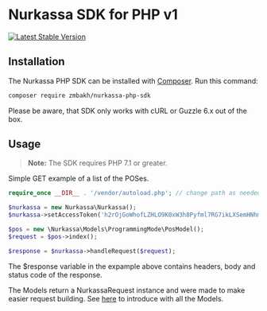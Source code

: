 # Nurkassa SDK for PHP v1

[![Latest Stable Version](http://img.shields.io/badge/Latest%20Stable-1.2.0-blue.svg)](https://packagist.org/packages/zmbakh/nurkassa-php-sdk)

## Installation

The Nurkassa PHP SDK can be installed with [Composer](https://getcomposer.org/). Run this command:

```sh
composer require zmbakh/nurkassa-php-sdk
```

Please be aware, that SDK only works with cURL or Guzzle 6.x out of the box.

## Usage

> **Note:** The SDK requires PHP 7.1 or greater.

Simple GET example of a list of the POSes.

```php
require_once __DIR__ . '/vendor/autoload.php'; // change path as needed

$nurkassa = new Nurkassa\Nurkassa();
$nurkassa->setAccessToken('h2rOjGoWhofLZHLO9K0xW3h8Pyfml7RG7ikLXSemHNhmaSgBrgDXNu5NMNs6'); //Example token.

$pos = new \Nurkassa\Models\ProgrammingMode\PosModel();
$request = $pos->index();

$response = $nurkassa->handleRequest($request);
```
The $response variable in the expample above contains headers, body and status code of the response.

The Models return a NurkassaRequest instance and were made to make easier request building. See [here](src/Models) to introduce with all the Models.
